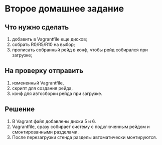 # Второе домашнее задание
## Что нужно сделать
1. добавить в Vagrantfile еще дисков;
1. собрать R0/R5/R10 на выбор;
1. прописать собранный рейд в конф, чтобы рейд собирался при загрузке;
## На проверку отправить
1. измененный Vagrantfile,
1. скрипт для создания рейда,
1. конф для автосборки рейда при загрузке.
## Решение
1. В Vagrant файл добавлены диски 5 и 6.
1. Vagrantfile, сразу собирает систему с подключенным рейдом и смонтированными разделами.
1. После перезагрузки стенда разделы автоматически монтируются.
